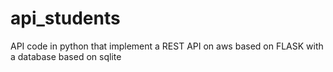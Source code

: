 # api_students
API code in python that implement a REST API on aws based on FLASK with a database based on sqlite
